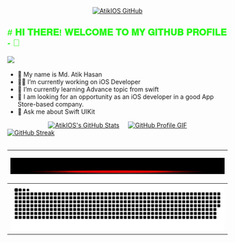 <div align="center" dir="auto">
  <p dir="auto">
    <a href="https://github.com/AtikIOS">
      <img src="https://readme-typing-svg.demolab.com?font=Arial+Black&size=48&duration=4000&pause=1700&color=28F71A&center=true&vCenter=true&multiline=false&width=1350&height=100&lines=ASSALAMUALAIKUM++WARAHMATULLAH+😊" 
      alt="AtikIOS GitHub" style="max-width: 100%;">
    </a>
  </p>
</div>

<h2 align="left" style="font-family: Arial, sans-serif; font-weight: bold; color: #28F71A;">
#  𝐇𝐈 𝐓𝐇𝐄𝐑𝐄! 𝐖𝐄𝐋𝐂𝐎𝐌𝐄 𝐓𝐎 𝐌𝐘 𝐆𝐈𝐓𝐇𝐔𝐁 𝐏𝐑𝐎𝐅𝐈𝐋𝐄 - 👋
</h2>

![](https://komarev.com/ghpvc/?username=AtikIOS&color=green)


- 👤 My name is Md. Atik Hasan
- 🍏📱 I’m currently working on iOS Developer
- 🌱 I’m currently learning Advance topic from swift
- 💞️ I am looking for an opportunity as an iOS developer in a good App Store-based company.
- 💬 Ask me about Swift UIKit



<div align="center" style="display: flex; justify-content: center; align-items: center; gap: 20px; flex-wrap: wrap;">
   <a href="https://git.io/AtikIOS">
    <img alt="AtikIOS's GitHub Stats" src="https://awesome-github-stats.azurewebsites.net/user-stats/AtikIOS?cardType=github&theme=blueberry&preferLogin=false">
  </a>
  
  <a href="https://github.com/AtikIOS">
    <img src="https://github.com/Murad9288/Murad9288/raw/Main_File/Image%20sample/iosDeveloper22.gif" alt="GitHub Profile GIF" width="380px">
  </a>
</div>


<div align="left"> 
<a href="https://git.io/AtikIOS"><img src="https://git-hub-streak-stats.vercel.app?user=AtikIOS&theme=blue-green" alt="GitHub Streak" /></a>
</div>

<br>
<div align="center" dir="auto">
  <markdown-accessiblity-table data-catalyst="">
    <table>
      <thead>
        <tr>
          <th>
            <p dir="auto">
              <animated-image data-catalyst="">
                <a href="https://github.com/AtikIOS" data-target="animated-image.originalLink">
                  <img src="https://github.com/Murad9288/Murad9288/raw/Main_File/Image%20sample/4.gif" style="max-width: 100%; display: inline-block;" data-target="animated-image.originalImage">
                </a>
                <span class="AnimatedImagePlayer" data-target="animated-image.player" hidden="">
                  <a data-target="animated-image.replacedLink" class="AnimatedImagePlayer-images" href="https://github.com/AtikIOS" target="_blank">
                    <span data-target="animated-image.imageContainer">
                      <img data-target="animated-image.replacedImage" alt="4.gif" class="AnimatedImagePlayer-animatedImage" src="https://github.com/Murad9288/Murad9288/raw/Main_File/Image%20sample/4.gif" style="display: block; opacity: 1;">
                      <canvas class="AnimatedImagePlayer-stillImage" aria-hidden="true" width="800" height="60"></canvas>
                    </span>
                  </a>
                  <button data-target="animated-image.imageButton" class="AnimatedImagePlayer-images" tabindex="-1" aria-label="Play 4.gif" hidden=""></button>
                  <span class="AnimatedImagePlayer-controls" data-target="animated-image.controls" hidden="">
                    <button data-target="animated-image.playButton" class="AnimatedImagePlayer-button" aria-label="Play 4.gif">
                      <svg aria-hidden="true" focusable="false" class="octicon icon-play" width="16" height="16" viewBox="0 0 16 16" fill="none" xmlns="http://www.w3.org/2000/svg">
                        <path d="M4 13.5427V2.45734C4 1.82607 4.69692 1.4435 5.2295 1.78241L13.9394 7.32507C14.4334 7.63943 14.4334 8.36057 13.9394 8.67493L5.2295 14.2176C4.69692 14.5565 4 14.1739 4 13.5427Z"></path>
                      </svg>
                      <svg aria-hidden="true" focusable="false" class="octicon icon-pause" width="16" height="16" viewBox="0 0 16 16" xmlns="http://www.w3.org/2000/svg">
                        <rect x="4" y="2" width="3" height="12" rx="1"></rect>
                        <rect x="9" y="2" width="3" height="12" rx="1"></rect>
                      </svg>
                    </button>
                    <a data-target="animated-image.openButton" aria-label="Open 4.gif in new window" class="AnimatedImagePlayer-button" href="https://github.com/AtikIOS" target="_blank">
                      <svg aria-hidden="true" class="octicon" xmlns="http://www.w3.org/2000/svg" viewBox="0 0 16 16" width="16" height="16">
                        <path fill-rule="evenodd" d="M10.604 1h4.146a.25.25 0 01.25.25v4.146a.25.25 0 01-.427.177L13.03 4.03 9.28 7.78a.75.75 0 01-1.06-1.06l3.75-3.75-1.543-1.543A.25.25 0 0110.604 1zM3.75 2A1.75 1.75 0 002 3.75v8.5c0 .966.784 1.75 1.75 1.75h8.5A1.75 1.75 0 0014 12.25v-3.5a.75.75 0 00-1.5 0v3.5a.25.25 0 01-.25.25h-8.5a.25.25 0 01-.25-.25v-8.5a.25.25 0 01.25-.25h3.5a.75.75 0 000-1.5h-3.5z"></path>
                      </svg>
                    </a>
                  </span>
                </span>
              </animated-image>
            </p>
          </th>
        </tr>
      </thead>
      <tbody>
        <tr>
          <td>
            <a href="https://github.com/AtikIOS">
              <img src="https://github.com/Murad9288/Murad9288/raw/output/github-contribution-grid-snake-dark.svg" style="max-width: 100%;">
            </a>
          </td>
        </tr>
      </tbody>
    </table>
  </markdown-accessiblity-table>
</div>


